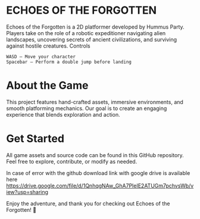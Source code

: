 # ECHOES OF THE FORGOTTEN

Echoes of the Forgotten is a 2D platformer developed by Hummus Party. Players take on the role of a robotic expeditioner navigating alien landscapes, uncovering secrets of ancient civilizations, and surviving against hostile creatures.
Controls

    WASD – Move your character
    Spacebar – Perform a double jump before landing

# About the Game

This project features hand-crafted assets, immersive environments, and smooth platforming mechanics. Our goal is to create an engaging experience that blends exploration and action.

# Get Started

All game assets and source code can be found in this GitHub repository. Feel free to explore, contribute, or modify as needed.

In case of error with the github download link with google drive is available here https://drive.google.com/file/d/1QnhqgNAw_GhA7PleIE2ATUGm7pchvsWb/view?usp=sharing

Enjoy the adventure, and thank you for checking out Echoes of the Forgotten! 🚀
